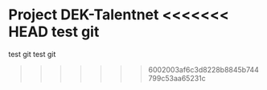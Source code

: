 Project DEK-Talentnet
<<<<<<< HEAD
test git
=======
test git
test git
>>>>>>> 6002003af6c3d8228b8845b744799c53aa65231c
